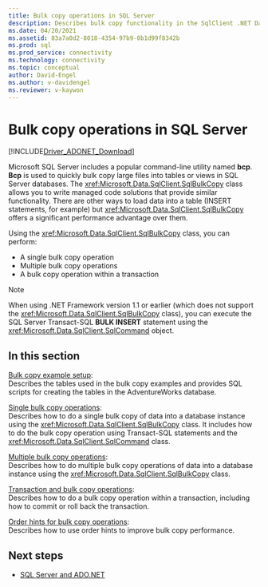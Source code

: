 ```yaml
---
title: Bulk copy operations in SQL Server
description: Describes bulk copy functionality in the SqlClient .NET Data Provider for SQL Server. Bulk copy is a fast way to load large amounts of data into SQL Server.
ms.date: 04/20/2021
ms.assetid: 83a7a0d2-8018-4354-97b9-0b1d99f8342b
ms.prod: sql
ms.prod_service: connectivity
ms.technology: connectivity
ms.topic: conceptual
author: David-Engel
ms.author: v-davidengel
ms.reviewer: v-kaywon
---
```

# Bulk copy operations in SQL Server

[!INCLUDE[Driver_ADONET_Download](../../../includes/driver_adonet_download.md)]

Microsoft SQL Server includes a popular command-line utility named **bcp**. **Bcp** is used to quickly bulk copy large files into tables or views in SQL Server databases. The <xref:Microsoft.Data.SqlClient.SqlBulkCopy> class allows you to write managed code solutions that provide similar functionality. There are other ways to load data into a table (INSERT statements, for example) but <xref:Microsoft.Data.SqlClient.SqlBulkCopy> offers a significant performance advantage over them.

Using the <xref:Microsoft.Data.SqlClient.SqlBulkCopy> class, you can perform:

- A single bulk copy operation
- Multiple bulk copy operations
- A bulk copy operation within a transaction

> [!NOTE]
> When using .NET Framework version 1.1 or earlier (which does not support the <xref:Microsoft.Data.SqlClient.SqlBulkCopy> class), you can execute the SQL Server Transact-SQL **BULK INSERT** statement using the <xref:Microsoft.Data.SqlClient.SqlCommand> object.

## In this section

[Bulk copy example setup](bulk-copy-example-setup.md):  
Describes the tables used in the bulk copy examples and provides SQL scripts for creating the tables in the AdventureWorks database.

[Single bulk copy operations](single-bulk-copy-operations.md):  
Describes how to do a single bulk copy of data into a database instance using the <xref:Microsoft.Data.SqlClient.SqlBulkCopy> class. It includes how to do the bulk copy operation using Transact-SQL statements and the <xref:Microsoft.Data.SqlClient.SqlCommand> class.

[Multiple bulk copy operations](multiple-bulk-copy-operations.md):  
Describes how to do multiple bulk copy operations of data into a database instance using the <xref:Microsoft.Data.SqlClient.SqlBulkCopy> class.

[Transaction and bulk copy operations](transaction-bulk-copy-operations.md):  
Describes how to do a bulk copy operation within a transaction, including how to commit or roll back the transaction.

[Order hints for bulk copy operations](bulk-copy-order-hints.md):  
Describes how to use order hints to improve bulk copy performance.

## Next steps

- [SQL Server and ADO.NET](index.md)
